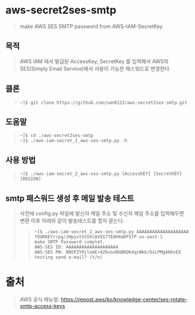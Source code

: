 # aws-secret2ses-smtp
> make AWS SES SMTP password from AWS-IAM-SecretKey

## 목적
> AWS IAM 에서 발급된 AccessKey, SecretKey 를 입력해서 AWS의 SES(Simply Email Service)에서 사용이 가능한 패스워드로 변경한다.

## 클론
> ```
> ~]$ git clone https://github.com/san0123/aws-secret2ses-smtp.git
> ```

## 도움말
> ```
> ~]$ cd ./aws-secret2ses-smtp
> ~]$ ./aws-iam-secret_2_aws-ses-smtp.py -h
> ```

## 사용 방법
> ```
> ~]$ ./aws-iam-secret_2_aws-ses-smtp.py [AccessKEY] [SecretKEY] [REGION]
> ```

## smtp 패스워드 생성 후 메일 발송 테스트
> 사전에 config.py 파일에 발신자 메일 주소 및 수신자 메일 주소를 입력해두면 변환 이후 아래와 같이 발송테스트를 할지 묻는다.
>> ```
>> ~]$ ./aws-iam-secret_2_aws-ses-smtp.py AAAAAAAAAAAAAAAAAAAA YOURKEYrrpg/JHpyvtStUVcAV9177EAKKmDP37P us-east-1
>> make SMTP Password complet.
>> AWS-SES ID: AAAAAAAAAAAAAAAAAAAA
>> AWS-SES PW: BNSPZY0jlomEr4Z6voxNGBKDK4qcWk6/DsLPMg466vEX
>> testing send e-mail? (Y/n)
>> ```

# 출처
> AWS 공식 메뉴얼: https://repost.aws/ko/knowledge-center/ses-rotate-smtp-access-keys
